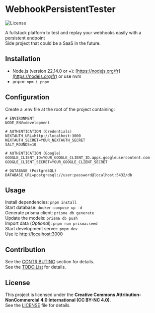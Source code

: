 # WebhookPersistentTester

![License](https://img.shields.io/badge/License-CC%20BY--NC%204.0-lightgrey)

A fullstack platform to test and replay your webhooks easily with a persistent endpoint\
Side project that could be a SaaS in the future.

## Installation

- Node.js (version 22.14.0 or +): [https://nodejs.org/fr](https://nodejs.org/fr) or use nvm
- pnpm: `npm i pnpm`

## Configuration

Create a .env file at the root of the project containing:

```dotenv
# ENVIRONMENT
NODE_ENV=development

# AUTHENTICATION (Credentials)
NEXTAUTH_URL=http://localhost:3000
NEXTAUTH_SECRET=YOUR_NEXTAUTH_SECRET
SALT_ROUNDS=10

# AUTHENTICATION (Google)
GOOGLE_CLIENT_ID=YOUR_GOOGLE_CLIENT_ID.apps.googleusercontent.com
GOOGLE_CLIENT_SECRET=YOUR_GOOGLE_CLIENT_SECRET

# DATABASE (PostgreSQL)
DATABASE_URL=postgresql://user:password@localhost:5432/db

```

## Usage

Install dependencies: `pnpm install`\
Start database: `docker-compose up -d`\
Generate prisma client: `prisma db generate`\
Update the models: `prisma db push`\
Import data (*Optional*): `pnpm run prisma:seed`\
Start development server: `pnpm dev`\
Use it: [http://localhost:3000](http://localhost:3000)

## Contribution

See the [CONTRIBUTING](./CONTRIBUTING.md) section for details.\
See the [TODO List](./TODO.md) for details.

## License

This project is licensed under the **Creative Commons Attribution-NonCommercial 4.0 International (CC BY-NC 4.0)**.  
See the [LICENSE](./LICENSE) file for details.


